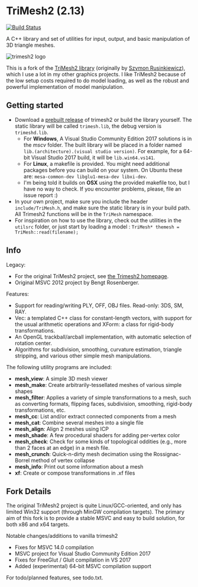 # TriMesh2 (2.13)
[![Build Status](https://travis-ci.org/Forceflow/trimesh2.svg?branch=master)](https://travis-ci.org/Forceflow/trimesh2)

A C++ library and set of utilities for input, output, and basic manipulation of 3D triangle meshes.

![trimesh2 logo](https://raw.githubusercontent.com/Forceflow/trimesh2/master/html/trimesh_logo.jpg)

This is a fork of the [TriMesh2 library](http://gfx.cs.princeton.edu/proj/trimesh2/) (originally by [Szymon Rusinkiewicz](https://www.cs.princeton.edu/~smr/)), which I use a lot in my other graphics projects. I like TriMesh2 because of the low setup costs required to do model loading, as well as the robust and powerful implementation of model manipulation.
 
## Getting started
 * Download a [prebuilt release](https://github.com/Forceflow/trimesh2/releases) of trimesh2 or build the library yourself. The static library will be called `trimesh.lib`, the debug version is `trimeshd.lib`.
   * For **Windows**, A Visual Studio Community Edition 2017 solutions is in the *mscv* folder. The built library will be placed in a folder named `lib.(architecture).(visual studio version)`. For example, for a 64-bit Visual Studio 2017 build, it will be `lib.win64.vs141`.
   * For **Linux**, a makefile is provided. You might need additional packages before you can build on your system. On Ubuntu these are: `mesa-common-dev libglu1-mesa-dev libxi-dev`.
   * I'm being told it builds on **OSX** using the provided makefile too, but I have no way to check. If you encounter problems, please, file an issue report :)
 * In your own project, make sure you include the header `include/TriMesh.h`, and make sure the static library is in your build path. All Trimesh2 functions will be in the `TriMesh` namespace.
 * For inspiration on how to use the library, check out the utilities in the `utilsrc` folder, or just start by loading a model : `TriMesh* themesh = TriMesh::read(filename);`

## Info
Legacy:

 * For the original TriMesh2 project, see [the Trimesh2 homepage](http://gfx.cs.princeton.edu/proj/trimesh2/).
 * Original MSVC 2012 project by Bengt Rosenberger.
 
Features: 

 * Support for reading/writing PLY, OFF, OBJ files. Read-only: 3DS, SM, RAY.
 * Vec: a templated C++ class for constant-length vectors, with support for the usual arithmetic operations and XForm: a class for rigid-body transformations.
 * An OpenGL trackball/arcball implementation, with automatic selection of rotation center.
 * Algorithms for subdivision, smoothing, curvature estimation, triangle stripping, and various other simple mesh manipulations.

The following utility programs are included:

 * **mesh_view**: A simple 3D mesh viewer
 * **mesh_make**: Create arbitrarily-tessellated meshes of various simple shapes
 * **mesh_filter**: Applies a variety of simple transformations to a mesh, such as converting formats, flipping faces, subdivision, smoothing, rigid-body transformations, etc.
 * **mesh_cc**: List and/or extract connected components from a mesh
 * **mesh_cat**: Combine several meshes into a single file
 * **mesh_align**: Align 2 meshes using ICP
 * **mesh_shade**: A few procedural shaders for adding per-vertex color
 * **mesh_check**: Check for some kinds of topological oddities (e.g., more than 2 faces at an edge) in a mesh file.
 * **mesh_crunch**: Quick-n-dirty mesh decimation using the Rossignac-Borrel method of vertex collapse
 * **mesh_info**: Print out some information about a mesh
 * **xf**: Create or compose transformations in .xf files

## Fork Details

The original TriMesh2 project is quite Linux/GCC-oriented, and only has limited Win32 support (through MinGW compilation targets). The primary aim of this fork is to provide a stable MSVC and easy to build solution, for both x86 and x64 targets.

Notable changes/additions to vanilla trimesh2
 * Fixes for MSVC 14.0 compilation
 * MSVC project for Visual Studio Community Edition 2017
 * Fixes for FreeGlut / Gluit compilation in VS 2017
 * Added (experimental) 64-bit MSVC compilation support

For todo/planned features, see todo.txt.
